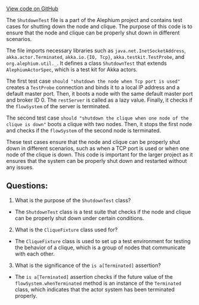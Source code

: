 [View code on GitHub](https://github.com/alephium/alephium/blob/master/app/src/it/scala/org/alephium/app/ShutdownTest.scala)

The `ShutdownTest` file is a part of the Alephium project and contains test cases for shutting down the node and clique. The purpose of this code is to ensure that the node and clique can be properly shut down in different scenarios.

The file imports necessary libraries such as `java.net.InetSocketAddress`, `akka.actor.Terminated`, `akka.io.{IO, Tcp}`, `akka.testkit.TestProbe`, and `org.alephium.util._`. It defines a class `ShutdownTest` that extends `AlephiumActorSpec`, which is a test kit for Akka actors.

The first test case `should "shutdown the node when Tcp port is used"` creates a `TestProbe` connection and binds it to a local IP address and a default master port. Then, it boots a node with the same default master port and broker ID 0. The `restServer` is called as a lazy value. Finally, it checks if the `flowSystem` of the server is terminated.

The second test case `should "shutdown the clique when one node of the clique is down"` boots a clique with two nodes. Then, it stops the first node and checks if the `flowSystem` of the second node is terminated.

These test cases ensure that the node and clique can be properly shut down in different scenarios, such as when a TCP port is used or when one node of the clique is down. This code is important for the larger project as it ensures that the system can be properly shut down and restarted without any issues.
## Questions: 
 1. What is the purpose of the `ShutdownTest` class?
- The `ShutdownTest` class is a test suite that checks if the node and clique can be properly shut down under certain conditions.

2. What is the `CliqueFixture` class used for?
- The `CliqueFixture` class is used to set up a test environment for testing the behavior of a clique, which is a group of nodes that communicate with each other.

3. What is the significance of the `is a[Terminated]` assertion?
- The `is a[Terminated]` assertion checks if the future value of the `flowSystem.whenTerminated` method is an instance of the `Terminated` class, which indicates that the actor system has been terminated properly.